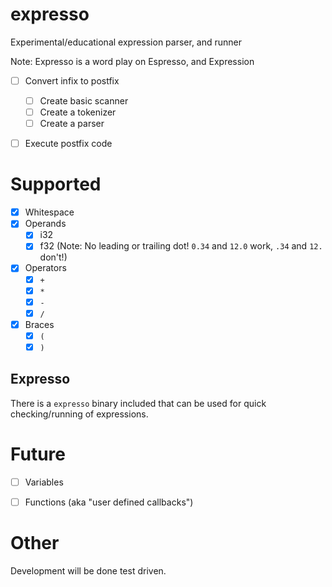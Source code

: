 # expresso
Experimental/educational expression parser, and runner


Note: Expresso is a word play on Espresso, and Expression

- [ ] Convert infix to postfix
	- [ ] Create basic scanner
	- [ ] Create a tokenizer
	- [ ] Create a parser
- [ ] Execute postfix code


# Supported
- [x] Whitespace
- [x] Operands
	- [x] i32
	- [x] f32 (Note: No leading or trailing dot! `0.34` and `12.0` work, `.34` and `12.` don't!)

- [x] Operators
	- [x] `+`
	- [x] `*`
	- [x] `-`
	- [x] `/`

- [x] Braces
	- [x] `(`
	- [x] `)`

## Expresso

There is a `expresso` binary included that can be used for quick checking/running of expressions.

# Future
- [ ] Variables
- [ ] Functions (aka "user defined callbacks")


# Other
Development will be done test driven.
